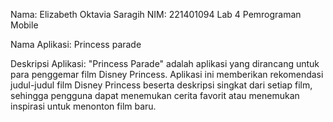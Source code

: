 Nama: Elizabeth Oktavia Saragih
NIM: 221401094
Lab 4 Pemrograman Mobile


Nama Aplikasi:
Princess parade

Deskripsi Aplikasi:
"Princess Parade" adalah aplikasi yang dirancang untuk para penggemar film Disney Princess. Aplikasi ini memberikan rekomendasi judul-judul film Disney Princess beserta deskripsi singkat dari setiap film, sehingga pengguna dapat menemukan cerita favorit atau menemukan inspirasi untuk menonton film baru.
